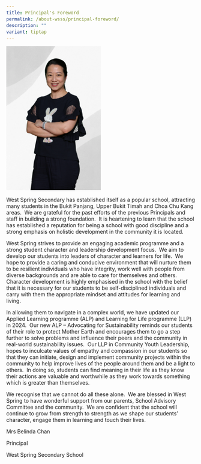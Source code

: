 ```yaml
---
title: Principal's Foreword
permalink: /about-wsss/principal-foreword/
description: ""
variant: tiptap
---
```

<p></p><div class="isomer-image-wrapper"><img style="width: 50%;" height="auto" width="100%" alt="Principal Mrs Belinda Chan" src="/images/P_s_Photo_for_Website.png"></div><p>West Spring Secondary has established itself as a popular school, attracting many students in the Bukit Panjang, Upper Bukit Timah and Choa Chu Kang areas.&nbsp; We are grateful for the past efforts of the previous Principals and staff in building a strong foundation.&nbsp; It is heartening to learn that the school has established a reputation for being a school with good discipline and a strong emphasis on holistic development in the community it is located.</p><p>West Spring strives to provide an engaging academic programme and a strong student character and leadership development focus.&nbsp; We aim to develop our students into leaders of character and learners for life. &nbsp;We hope to provide a caring and conducive environment that will nurture them to be resilient individuals who have integrity, work well with people from diverse backgrounds and are able to care for themselves and others.&nbsp; Character development is highly emphasised in the school with the belief that it is necessary for our students to be self-disciplined individuals and carry with them the appropriate mindset and attitudes for learning and living.</p><p>In allowing them to navigate in a complex world, we have updated our Applied Learning programme (ALP) and Learning for Life programme (LLP) in 2024.&nbsp; Our new ALP – Advocating for Sustainability reminds our students of their role to protect Mother Earth and encourages them to go a step further to solve problems and influence their peers and the community in real-world sustainability issues.&nbsp; Our LLP in Community Youth Leadership, hopes to inculcate values of empathy and compassion in our students so that they can initiate, design and implement community projects within the community to help improve lives of the people around them and be a light to others.&nbsp; In doing so, students can find meaning in their life as they know their actions are valuable and worthwhile as they work towards something which is greater than themselves.</p><p>We recognise that we cannot do all these alone.&nbsp; We are blessed in West Spring to have wonderful support from our parents, School Advisory Committee and the community.&nbsp; We are confident that the school will continue to grow from strength to strength as we shape our students’ character, engage them in learning and touch their lives.</p><p>Mrs Belinda Chan</p><p>Principal</p><p>West Spring Secondary School</p><p></p>